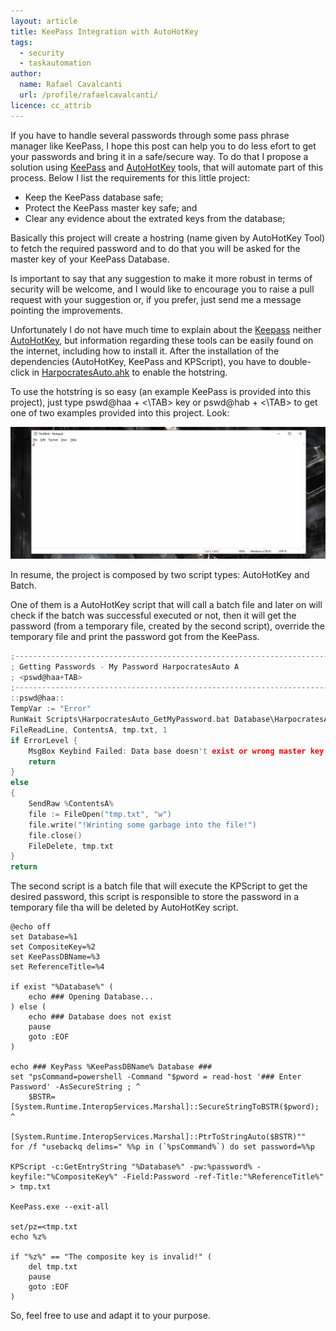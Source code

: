 ```yaml
---
layout: article
title: KeePass Integration with AutoHotKey
tags:
  - security
  - taskautomation
author:
  name: Rafael Cavalcanti
  url: /profile/rafaelcavalcanti/
licence: cc_attrib
---
```


If you have to handle several passwords through some pass phrase manager like KeePass, I hope this post can help you to do less efort to get your passwords and bring it in a safe/secure way. To do that I propose a solution using [KeePass](https://keepass.info/) and [AutoHotKey](https://www.autohotkey.com/) tools, that will automate part of this process. Below I list the requirements for this little project:
  * Keep the KeePass database safe;
  * Protect the KeePass master key safe; and
  * Clear any evidence about the extrated keys from the database;

Basically this project will create a hostring (name given by AutoHotKey Tool) to fetch the required password and to do that you will be asked for the master key of your KeePass Database.

Is important to say that any suggestion to make it more robust in terms of security will be welcome, and I would like to encourage you to raise a pull request with your suggestion or, if you prefer, just send me a message pointing the improvements.

Unfortunately I do not have much time to explain about the [Keepass](https://keepass.info/) neither [AutoHotKey](https://www.autohotkey.com/), but information regarding these tools can be easily found on the internet, including how to install it. After the installation of the dependencies (AutoHotKey, KeePass and KPScript), you have to double-click in [HarpocratesAuto.ahk](https://github.com/dr-kino/HarpocratesAuto/blob/main/HarpocratesAuto.ahk) to enable the hotstring.

To use the hotstring is so easy (an example KeePass is provided into this project), just type pswd@haa + <\TAB> key or pswd@hab + <\TAB> to get one of two examples provided into this project. Look:

  <div style="text-align:center"><img src="/images/posts/gif/00020-A.gif" /></div>

In resume, the project is composed by two script types: AutoHotKey and Batch.

One of them is a AutoHotKey script that will call a batch file and later on will check if the batch was successful executed or not, then it will get the password (from a temporary file, created by the second script), override the temporary file and print the password got from the KeePass.

```c
;----------------------------------------------------------------------------------
; Getting Passwords - My Password HarpocratesAuto A
; <pswd@haa+TAB>
;----------------------------------------------------------------------------------
::pswd@haa::
TempVar := "Error"
RunWait Scripts\HarpocratesAuto_GetMyPassword.bat Database\HarpocratesAuto.kdbx Database\HarpocratesAuto.key "Harpocrates Auto A" HarpocratesAuto_A
FileReadLine, ContentsA, tmp.txt, 1
if ErrorLevel {
	MsgBox Keybind Failed: Data base doesn't exist or wrong master key 
	return
}
else
{
	SendRaw %ContentsA%
	file := FileOpen("tmp.txt", "w")
	file.write("!Wrinting some garbage into the file!")
	file.close()
	FileDelete, tmp.txt
}
return
```

The second script is a batch file that will execute the KPScript to get the desired password, this script is responsible to store the password in a temporary file tha will be deleted by AutoHotKey script.

```batch
@echo off
set Database=%1
set CompositeKey=%2
set KeePassDBName=%3
set ReferenceTitle=%4

if exist "%Database%" (
	echo ### Opening Database...
) else (
	echo ### Database does not exist
	pause
	goto :EOF
)

echo ### KeyPass %KeePassDBName% Database ###
set "psCommand=powershell -Command "$pword = read-host '### Enter Password' -AsSecureString ; ^
	$BSTR=[System.Runtime.InteropServices.Marshal]::SecureStringToBSTR($pword); ^
       	[System.Runtime.InteropServices.Marshal]::PtrToStringAuto($BSTR)""
for /f "usebackq delims=" %%p in (`%psCommand%`) do set password=%%p

KPScript -c:GetEntryString "%Database%" -pw:%password% -keyfile:"%CompositeKey%" -Field:Password -ref-Title:"%ReferenceTitle%" > tmp.txt

KeePass.exe --exit-all

set/pz=<tmp.txt
echo %z%

if "%z%" == "The composite key is invalid!" (
	del tmp.txt
	pause
	goto :EOF
)
```

So, feel free to use and adapt it to your purpose.